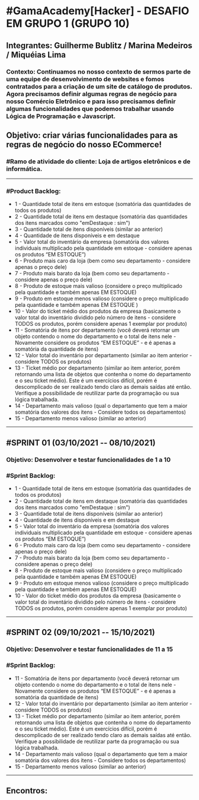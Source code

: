 # #GamaAcademy[Hacker] - DESAFIO EM GRUPO 1 (GRUPO 10)
<h2>Integrantes: Guilherme Bublitz / Marina Medeiros / Miquéias Lima </h2>

### Contexto: Continuamos no nosso contexto de sermos parte de uma equipe de desenvolvimento de websites e fomos contratados para a criação de um site de catálogo de produtos. Agora precisamos definir algumas regras de negócio para nosso Comércio Eletrônico e para isso precisamos definir algumas funcionalidades que podemos trabalhar usando Lógica de Programação e Javascript.

Objetivo:  criar várias funcionalidades para as regras de negócio do nosso ECommerce!
---
### #Ramo de atividade do cliente: Loja de artigos eletrônicos e de informática.
---
### #Product Backlog: 
 - 1 - Quantidade total de itens em estoque (somatória das quantidades de todos os produtos)
 - 2 - Quantidade total de itens em destaque (somatória das quantidades dos itens marcados como "emDestaque : sim")
 - 3 - Quantidade total de itens disponíveis (similar ao anterior)
 - 4 - Quantidade de itens disponíveis e em destaque
 - 5 - Valor total do inventário da empresa (somatória dos valores individuais multiplicado pela quantidade em estoque - considere apenas os produtos “EM ESTOQUE”)
 - 6 - Produto mais caro da loja (bem como seu departamento - considere apenas o preço dele)
 - 7 - Produto mais barato da loja (bem como seu departamento - considere apenas o preço dele)
 - 8 - Produto de estoque mais valioso (considere o preço multiplicado pela quantidade e também apenas EM ESTOQUE)
 - 9 - Produto em estoque menos valioso (considere o preço multiplicado pela quantidade e também apenas EM ESTOQUE )
 - 10 - Valor do ticket médio dos produtos da empresa (basicamente o valor total do inventário dividido pelo número de itens - considere TODOS os produtos, porém considere apenas 1 exemplar por produto)
 - 11 - Somatória de itens por departamento (você deverá retornar um objeto contendo o nome do departamento e o total de itens nele - Novamente considere os produtos “EM ESTOQUE” - e é apenas a somatória da quantidade de itens)
 - 12 - Valor total do inventário por departamento (similar ao item anterior - considere TODOS os produtos)
 - 13 - Ticket médio por departamento (similar ao item anterior, porém retornando uma lista de objetos que contenha o nome do departamento e o seu ticket médio). Este é um exercícios difícil, porém é descomplicado de ser realizado tendo claro as demais saídas até então. Verifique a possibilidade de reutilizar parte da programação ou sua lógica trabalhada.
 - 14 - Departamento mais valioso (qual o departamento que tem a maior somatória dos valores dos itens - Considere todos os departamentos)
 - 15 - Departamento menos valioso (similar ao anterior)
---
## #SPRINT 01 (03/10/2021 -- 08/10/2021)
### Objetivo: Desenvolver e testar funcionalidades de 1 a 10
### #Sprint Backlog:
 - 1 - Quantidade total de itens em estoque (somatória das quantidades de todos os produtos)
 - 2 - Quantidade total de itens em destaque (somatória das quantidades dos itens marcados como "emDestaque : sim")
 - 3 - Quantidade total de itens disponíveis (similar ao anterior) 
 - 4 - Quantidade de itens disponíveis e em destaque
 - 5 - Valor total do inventário da empresa (somatória dos valores individuais multiplicado pela quantidade em estoque - considere apenas os produtos “EM ESTOQUE”)
 - 6 - Produto mais caro da loja (bem como seu departamento - considere apenas o preço dele)
 - 7 - Produto mais barato da loja (bem como seu departamento - considere apenas o preço dele)
 - 8 - Produto de estoque mais valioso (considere o preço multiplicado pela quantidade e também apenas EM ESTOQUE)
 - 9 - Produto em estoque menos valioso (considere o preço multiplicado pela quantidade e também apenas EM ESTOQUE)
 - 10 - Valor do ticket médio dos produtos da empresa (basicamente o valor total do inventário dividido pelo número de itens - considere TODOS os produtos, porém considere apenas 1 exemplar por produto)
---
## #SPRINT 02 (09/10/2021 -- 15/10/2021)
### Objetivo: Desenvolver e testar funcionalidades de 11 a 15
### #Sprint Backlog:
  - 11 - Somatória de itens por departamento (você deverá retornar um objeto contendo o nome do departamento e o total de itens nele - Novamente considere os produtos “EM ESTOQUE” - e é apenas a somatória da quantidade de itens)
 - 12 - Valor total do inventário por departamento (similar ao item anterior - considere TODOS os produtos)
 - 13 - Ticket médio por departamento (similar ao item anterior, porém retornando uma lista de objetos que contenha o nome do departamento e o seu ticket médio). Este é um exercícios difícil, porém é descomplicado de ser realizado tendo claro as demais saídas até então. Verifique a possibilidade de reutilizar parte da programação ou sua lógica trabalhada.
 - 14 - Departamento mais valioso (qual o departamento que tem a maior somatória dos valores dos itens - Considere todos os departamentos)
 - 15 - Departamento menos valioso (similar ao anterior)

---------
## Encontros: 
